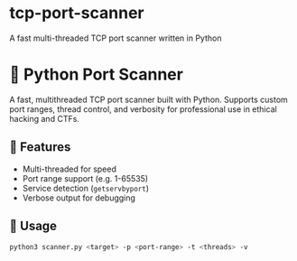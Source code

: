 # tcp-port-scanner
A fast multi-threaded TCP port scanner written in Python

# 🔎 Python Port Scanner

A fast, multithreaded TCP port scanner built with Python. Supports custom port ranges, thread control, and verbosity for professional use in ethical hacking and CTFs.

## 🚀 Features
- Multi-threaded for speed
- Port range support (e.g. 1-65535)
- Service detection (`getservbyport`)
- Verbose output for debugging

## 🧪 Usage

```bash
python3 scanner.py <target> -p <port-range> -t <threads> -v
